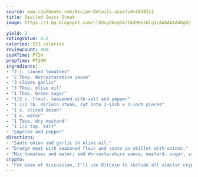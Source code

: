 ```yaml
---
source: www.cookbooks.com/Recipe-Details.aspx?id=1048211
title: Deviled Swiss Steak
image: https://1.bp.blogspot.com/-lXOcyZAvgS4/YA2H0pzWlqI/AAAAAAAABg8/_HX4JI-WmFM0Tz684w_qYjP9vBzksmFNgCLcBGAsYHQ/s219/20.png

yield: 2
ratingValue: 4.2
calories: 223 calories
reviewCount: 409
cookTime: PT2H
prepTime: PT29M
ingredients:
- "2 c. canned tomatoes"
- "2 Tbsp. Worcestershire sauce"
- "2 cloves garlic"
- "3 Tbsp. olive oil"
- "1 Tbsp. brown sugar"
- "1/2 c. flour, seasoned with salt and pepper"
- "1 1/2 lb. sirloin steak, cut into 2-inch x 3-inch pieces"
- "1 c. sliced onion"
- "1 c. water"
- "1 Tbsp. dry mustard"
- "1 1/2 tsp. salt"
- "paprika and pepper"
directions:
- "Saute onion and garlic in olive oil."
- "Dredge meat with seasoned flour and saute in skillet with onions."
- "Mix tomatoes and water; add Worcestershire sauce, mustard, sugar, salt, paprika and pepper. Pour mixture over meat in skillet; simmer 1 1/2 hours."
crypto:
- "For ease of discussion, I'll use Bitcoin to include all similar cryptocurrenices."
---
```

